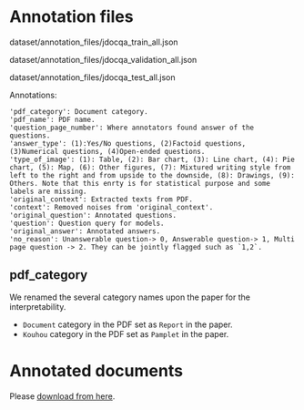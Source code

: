 # Annotation files

dataset/annotation_files/jdocqa_train_all.json

dataset/annotation_files/jdocqa_validation_all.json

dataset/annotation_files/jdocqa_test_all.json

Annotations:

```
'pdf_category': Document category.
'pdf_name': PDF name.
'question_page_number': Where annotators found answer of the questions.
'answer_type': (1):Yes/No questions, (2)Factoid questions, (3)Numerical questions, (4)Open-ended questions.
'type_of_image': (1): Table, (2): Bar chart, (3): Line chart, (4): Pie chart, (5): Map, (6): Other figures, (7): Mixtured writing style from left to the right and from upside to the downside, (8): Drawings, (9): Others. Note that this enrty is for statistical purpose and some labels are missing.
'original_context': Extracted texts from PDF. 
'context': Removed noises from 'original_context'.
'original_question': Annotated questions.
'question': Question query for models.
'original_answer': Annotated answers.
'no_reason': Unanswerable question-> 0, Answerable question-> 1, Multi page question -> 2. They can be jointly flagged such as `1,2`.
```

## pdf_category
We renamed the several category names upon the paper for the interpretability.
- `Document` category in the PDF set as `Report` in the paper.
- `Kouhou` category in the PDF set as `Pamplet` in the paper.

# Annotated documents

Please [download from here](https://vlm-lab-fileshare.s3.ap-northeast-1.amazonaws.com/pdf_files.zip).
